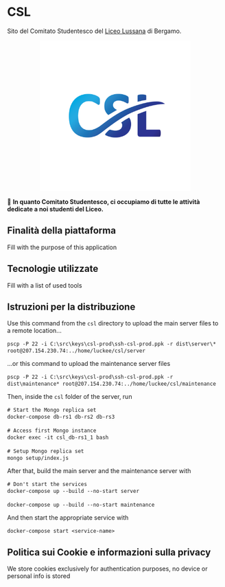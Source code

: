 # CSL

Sito del Comitato Studentesco del [Liceo Lussana](https://liceolussana.edu.it) di Bergamo.

<p align="center"><img src="./apps/client/src/assets/img/logo.png" width="350"></p>

🔎 **In quanto Comitato Studentesco, ci occupiamo di tutte le attività dedicate a noi studenti del Liceo.**

## Finalità della piattaforma

Fill with the purpose of this application

## Tecnologie utilizzate

Fill with a list of used tools

## Istruzioni per la distribuzione

Use this command from the `csl` directory to upload the main server files to a remote location...

```
pscp -P 22 -i C:\src\keys\csl-prod\ssh-csl-prod.ppk -r dist\server\* root@207.154.230.74:../home/luckee/csl/server
```

...or this command to upload the maintenance server files
```
pscp -P 22 -i C:\src\keys\csl-prod\ssh-csl-prod.ppk -r dist\maintenance* root@207.154.230.74:../home/luckee/csl/maintenance
```

Then, inside the `csl` folder of the server, run
```
# Start the Mongo replica set
docker-compose db-rs1 db-rs2 db-rs3

# Access first Mongo instance
docker exec -it csl_db-rs1_1 bash

# Setup Mongo replica set
mongo setup/index.js
```

After that, build the main server and the maintenance server with
```
# Don't start the services
docker-compose up --build --no-start server

docker-compose up --build --no-start maintenance
```

And then start the appropriate service with
```
docker-compose start <service-name>
```
## Politica sui Cookie e informazioni sulla privacy

We store cookies exclusively for authentication purposes, no device or personal info is stored